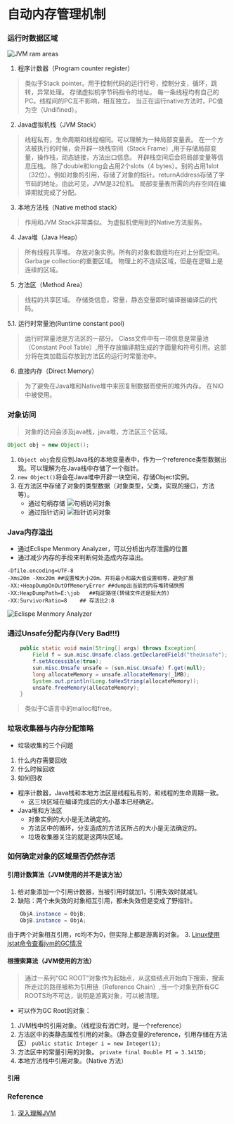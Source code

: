 # 自动内存管理机制

### 运行时数据区域
![JVM ram areas](https://i.imgur.com/5a3nvpz.jpg)

1. 程序计数器（Program counter register）
> 类似于Stack pointer。用于控制代码的运行行号，控制分支，循环，跳转，异常处理。
> 存储虚拟机字节码指令的地址。
> 每一条线程均有自己的PC。线程间的PC互不影响，相互独立。
> 当正在运行native方法时，PC值为空（Undifined）。

2. Java虚拟机栈（JVM Stack）
> 线程私有，生命周期和线程相同。可以理解为一种局部变量表。
> 在一个方法被执行的时候，会开辟一块栈空间（Stack Frame）,用于存储局部变量，操作栈，动态链接，方法出口信息。
> 开辟栈空间后会将局部变量等信息压栈。
> 除了double和long会占用2个slots（4 bytes）。别的占用1slot（32位）。例如对象的引用，存储了对象的指针。returnAddress存储了字节码的地址。由此可见，JVM是32位机。
> 局部变量表所需的内存空间在编译期就完成了分配。

3. 本地方法栈（Native method stack）
> 作用和JVM Stack非常类似。
> 为虚拟机使用到的Native方法服务。

4. Java堆（Java Heap）
> 所有线程共享堆。
> 存放对象实例。所有的对象和数组均在对上分配空间。
> Garbage collection的重要区域。
> 物理上的不连续区域，但是在逻辑上是连续的区域。

5. 方法区（Method Area）
> 线程的共享区域。
> 存储类信息，常量，静态变量即时编译器编译后的代码。

5.1. 运行时常量池(Runtime constant pool)
> 运行时常量池是方法区的一部分。
> Class文件中有一项信息是常量池（Constant Pool Table）,用于存放编译期生成的字面量和符号引用。这部分将在类加载后存放到方法区的运行时常量池中。

6. 直接内存（Direct Memory）
> 为了避免在Java堆和Native堆中来回复制数据而使用的堆外内存。
> 在NIO中被使用。

### 对象访问
> 对象的访问会涉及java栈，java堆，方法区三个区域。
```Java
Object obj = new Object();
```
1. `Object obj`会反应到Java栈的本地变量表中，作为一个reference类型数据出现。可以理解为在Java栈中存储了一个指针。
2. `new Object()`将会在Java堆中开辟一块空间，存储Object实例。
3. 在方法区中存储了对象的类型数据（对象类型，父类，实现的接口，方法等）。
	* 通过句柄存储
	![句柄访问对象](https://i.imgur.com/G4W4vqf.png)
	* 通过指针访问
	![指针访问对象](https://i.imgur.com/dpg3RYy.png)

### Java内存溢出
* 通过Eclispe Menmory Analyzer，可以分析出内存泄露的位置
* 通过减少内存的手段来判断何处造成内存溢出。
```
-Dfile.encoding=UTF-8    
-Xms20m -Xmx20m ##设置堆大小20m，并将最小和最大值设置相等，避免扩展
-XX:+HeapDumpOnOutOfMemoryError ##dump出当前的内存堆转储快照
-XX:HeapDumpPath=E:\job   ##指定路径(转储文件还是挺大的)
-XX:SurvivorRatio=8    ## 存活比2:8
```

![Eclispe Menmory Analyzer](https://i.imgur.com/DfWsc7G.png)

### 通过Unsafe分配内存(Very Bad!!!)
```Java
	public static void main(String[] args) throws Exception{
		Field f = sun.misc.Unsafe.class.getDeclaredField("theUnsafe");
		f.setAccessible(true);
		sun.misc.Unsafe unsafe = (sun.misc.Unsafe) f.get(null);
		long allocateMemory = unsafe.allocateMemory(_1MB);
		System.out.println(Long.toHexString(allocateMemory));
		unsafe.freeMemory(allocateMemory);
	}
```
>类似于C语言中的malloc和free。

### 垃圾收集器与内存分配策略
* 垃圾收集的三个问题
1. 什么内存需要回收
2. 什么时候回收
3. 如何回收

* 程序计数器，Java栈和本地方法区是线程私有的，和线程的生命周期一致。
	* 这三块区域在编译完成后的大小基本已经确定。
* Java堆和方法区
	* 对象实例的大小是无法确定的。
	* 方法区中的循环，分支造成的方法区所占的大小是无法确定的。
	* 垃圾收集器关注的就是这两块区域。

### 如何确定对象的区域是否仍然存活
#### 引用计数算法（JVM使用的并不是该方法）
1. 给对象添加一个引用计数器，当被引用时就加1，引用失效时就减1。
2. 缺陷：两个未失效的对象相互引用，都未失效但是变成了野指针。
```Java
	ObjA.instance = ObjB;
	ObjB.instance = ObjA;
```
由于两个对象相互引用，rc均不为0，但实际上都是游离的对象。
3. [Linux使用jstat命令查看jvm的GC情况](https://blog.csdn.net/zlzlei/article/details/46471627)

#### 根搜索算法（JVM使用的方法）
>通过一系列“GC ROOT”对象作为起始点，从这些结点开始向下搜索，搜索所走过的路径被称为引用链（Reference Chain）,当一个对象到所有GC ROOTS均不可达，说明是游离对象，可以被清理。

* 可以作为GC Root的对象：
1. JVM栈中的引用对象。（线程没有消亡时，是一个reference）
2. 方法区中的类静态属性引用的对象。（静态变量的reference，引用存储在方法区）
	`public static Integer i = new Integer(1);`
3. 方法区中的常量引用的对象。
	`private final Double PI = 3.1415D;`
4. 本地方法栈中引用对象。（Native 方法）

#### 引用

### Reference
1. [深入理解JVM](https://book.douban.com/subject/6522893/)
